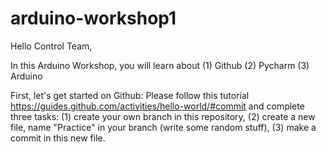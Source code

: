 # arduino-workshop1

Hello Control Team,

In this Arduino Workshop, you will learn about
(1) Github
(2) Pycharm
(3) Arduino

First, let's get started on Github:
Please follow this tutorial https://guides.github.com/activities/hello-world/#commit
and complete three tasks:
(1) create your own branch in this repository,
(2) create a new file, name "Practice" in your branch (write some random stuff),
(3) make a commit in this new file.
